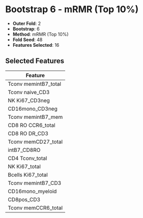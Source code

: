 # Bootstrap 6 - mRMR (Top 10%)

- **Outer Fold**: 2
- **Bootstrap**: 6
- **Method**: mRMR (Top 10%)
- **Fold Seed**: 48
- **Features Selected**: 16

## Selected Features

| Feature |
|---------|
| Tconv memintB7_total |
| Tconv naive_CD3 |
| NK Ki67_CD3neg |
| CD16mono_CD3neg |
| Tconv memintB7_mem |
| CD8 RO CCR6_total |
| CD8 RO DR_CD3 |
| Tconv memCD27_total |
| intB7_CD8RO |
| CD4 Tconv_total |
| NK Ki67_total |
| Bcells Ki67_total |
| Tconv memintB7_CD3 |
| CD16mono_myeloid |
| CD8pos_CD3 |
| Tconv memCCR6_total |
